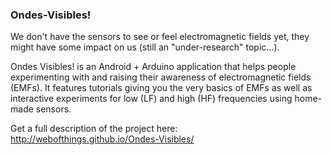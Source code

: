 ### Ondes-Visibles!


We don't have the sensors to see or feel electromagnetic fields yet, they might have some impact on us (still an "under-research" topic...). 

Ondes Visibles! is an Android + Arduino application that helps people experimenting with and raising their awareness of electromagnetic fields (EMFs). It features tutorials giving you the very basics of EMFs as well as interactive experiments for low (LF) and high (HF) frequencies using home-made sensors.

Get a full description of the project here: http://webofthings.github.io/Ondes-Visibles/
